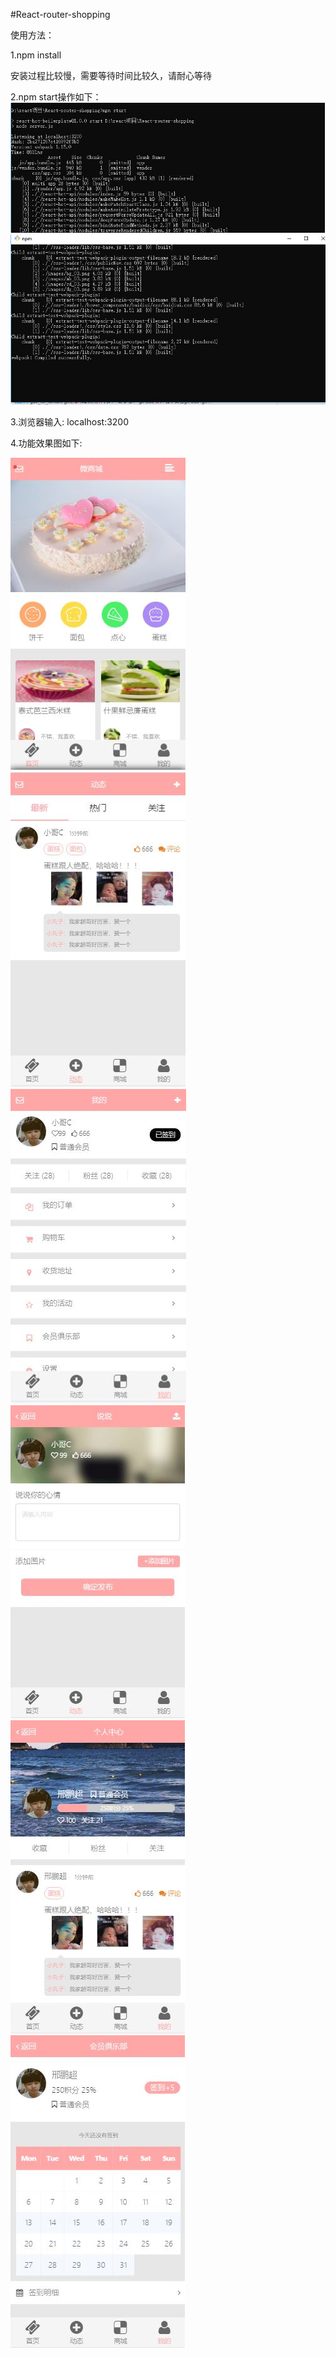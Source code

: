 #React-router-shopping


使用方法：


   1.npm install 
   
   
   安装过程比较慢，需要等待时间比较久，请耐心等待
  
  
  2.npm start操作如下：
   ![Alt text](https://github.com/XPC2659489932/React-router-shopping/raw/master/screenshot/1.JPG)
   ![Alt text](https://github.com/XPC2659489932/React-router-shopping/raw/master/screenshot/2.JPG)
   
   
   3.浏览器输入: localhost:3200
   
     
   4.功能效果图如下:
   
   
   ![Alt text](https://github.com/XPC2659489932/React-router-shopping/raw/master/screenshot/index.JPG)
   ![Alt text](https://github.com/XPC2659489932/React-router-shopping/raw/master/screenshot/circle.JPG)
   ![Alt text](https://github.com/XPC2659489932/React-router-shopping/raw/master/screenshot/my.JPG)
   ![Alt text](https://github.com/XPC2659489932/React-router-shopping/raw/master/screenshot/circlrsay.JPG)
   ![Alt text](https://github.com/XPC2659489932/React-router-shopping/raw/master/screenshot/usercenter.JPG)
   ![Alt text](https://github.com/XPC2659489932/React-router-shopping/raw/master/screenshot/memberclub.JPG)
   
   
   

